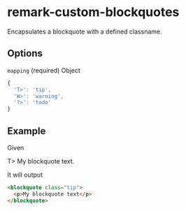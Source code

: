 # remark-custom-blockquotes

Encapsulates a blockquote with a defined classname.

## Options

`mapping` (required) Object

```js
{
  'T>': 'tip',
  'W>': 'warning',
  '?>': 'todo'
}
```

## Example

Given

T> My blockquote text.

It will output

```html
<blockquote class="tip">
  <p>My blockquote text</p>
</blockquote>
```
